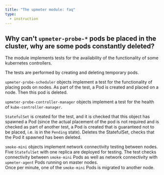 ```yaml
---
title: "The upmeter module: faq"
type:
  - instruction
---
```


## Why can't `upmeter-probe-*` pods be placed in the cluster, why are some pods constantly deleted?

The module implements tests for the availability of the functionality of some kubernetes controllers.

The tests are performed by creating and deleting temporary pods.

`upmeter-probe-scheduler` objects implement a test for the functionality of placing pods on nodes.
As part of the test, a Pod is created and placed on a node. Then this pod is deleted.

`upmeter-probe-controller-manager` objects implement a test for the health of `kube-controller-manager`.

`StatefulSet` is created for the test, and it is checked that this object has spawned a Pod (since the actual placement of the pod is not required and is checked as part of another test, a Pod is created that is guaranteed not to be placed, i.e. is in the `Pending` state). Deletes the StatefulSet, checks that the Pod it spawned has been deleted.

`smoke-mini` objects implement network connectivity testing between nodes.
Five `StatefulSet` with one replica are deployed for testing. The test checks connectivity between `smoke-mini` Pods as well as network connectivity with `upmeter-agent` Pods running on master nodes.  
Once per minute, one of the `smoke-mini` Pods is migrated to another node.

